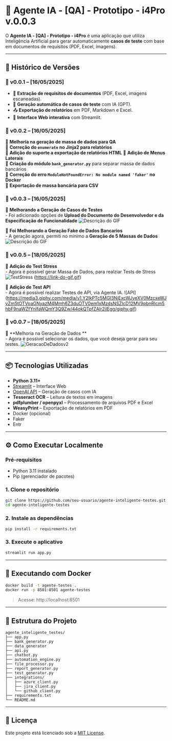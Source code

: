# 🧪 Agente IA - [QA] - Prototipo - i4Pro v.0.0.3

O **Agente IA - [QA] - Prototipo - i4Pro** é uma aplicação que utiliza Inteligência Artificial para gerar automaticamente **casos de teste** com base em documentos de requisitos (PDF, Excel, imagens). 



---
## 📝 Histórico de Versões

### 📌 **v0.0.1 – [16/05/2025]**
- 📄 **Extração de requisitos de documentos** (PDF, Excel, imagens escaneadas).
- 🤖 **Geração automática de casos de teste** com IA (GPT).
- 📤 **Exportação de relatórios** em PDF, Markdown e Excel.
- 💬 **Interface Web interativa** com Streamlit.


### 📌 **v0.0.2 – [16/05/2025]**
🔹 **Melhoria na geração de massa de dados para QA**  
🔹 **Correção do `enumerate` no Jinja2 para relatórios**  
🔹 **Adição do suporte a exportação de relatórios HTML** 
🔹 **Adição de Menus Laterais**  
🔹 **Criação do módulo `bank_generator.py`** para separar massa de dados bancários  
🔹 **Correção do erro `ModuleNotFoundError: No module named 'faker'` no Docker**  
🔹 **Exportação de massa bancária para CSV**


### 📌 **v0.0.3 – [16/05/2025]**
🔹 **Melhorando a Geração de Casos de Testes** <br>
      - Foi adicionado opções de **Upload do Documento do Desenvolvedor e da Especificação de Funcionalidade**
      ![Descrição do GIF](https://link-do-gif.gif)


🔹 **Foi Melhorando a Geração Fake de Dados Bancarios** <br>
      - A geração agora, permiti no minimo a **Geração de 5 Massas de Dados**
      ![Descrição do GIF](https://link-do-gif.gif)


### 📌 **v0.0.5 – [18/05/2025]**
🔹 **Adição do Test Stress** <br>
      - Agora é possivel gerar Massa de Dados, para realziar Tests de Stress
      ![TestStress](https://link-do-gif.gif)
(https://link-do-gif.gif)


🔹 **Adição de Test API** <br>
      - Agora é possivel realizar Testes de API, via Agente IA. 
      ![API]
(https://media3.giphy.com/media/v1.Y2lkPTc5MGI3NjExcWJyeXV0MzcxeWJvZm5tOTVoaGNyazM4Mmh6Z3duOTV0em1xMzdsNSZlcD12MV9pbnRlcm5hbF9naWZfYnlfaWQmY3Q9Zw/44okQTpfZAlr2ilEgg/giphy.gif)



### 📌 **v0.0.7 – [18/05/2025]**
🔹 **Melhoria na Geração de Dados ** <br>
      - Agora é possivel selecionar os dados, que você deseja gerar para seu testes.
      ![GeracaoDeDadosv2](https://media0.giphy.com/media/v1.Y2lkPTc5MGI3NjExcmZlaXc0Y2p2cnl6ajQxd25jamQ5eGpuNjF1b3F6YnBnZWM0a2NqcCZlcD12MV9pbnRlcm5hbF9naWZfYnlfaWQmY3Q9Zw/3hoCVPt9QQyE7TG9tB/giphy.gif)


---

## 📦 Tecnologias Utilizadas

- **Python 3.11+**
- [Streamlit](https://streamlit.io) – Interface Web
- [OpenAI API](https://platform.openai.com) – Geração de casos com IA
- **Tesseract OCR** – Leitura de textos em imagens
- **pdfplumber / openpyxl** – Processamento de arquivos PDF e Excel
- **WeasyPrint** – Exportação de relatórios em PDF
- Docker (opcional)
- Faker
- Entr

---

## ⚙️ Como Executar Localmente

### Pré-requisitos

- Python 3.11 instalado
- Pip (gerenciador de pacotes)

### 1. Clone o repositório

```bash
git clone https://github.com/seu-usuario/agente-inteligente-testes.git
cd agente-inteligente-testes
```

### 2. Instale as dependências

```bash
pip install -r requirements.txt
```

### 3. Execute o aplicativo

```bash
streamlit run app.py
```

---

## 🐳 Executando com Docker

```bash
docker build -t agente-testes .
docker run -p 8501:8501 agente-testes
```

> Acesse: http://localhost:8501

---

## 📁 Estrutura do Projeto

```
agente_inteligente_testes/
├── app.py
├── bank_generator.py
├── data_generator
├── api.py
├── chatbot.py
├── automation_engine.py
├── file_processor.py
├── report_generator.py
├── test_generator.py
├── integrations/
│   ├── azure_client.py
│   ├── jira_client.py
│   └── github_client.py
├── requirements.txt
└── README.md
```

---

## 📜 Licença

Este projeto está licenciado sob a [MIT License](LICENSE).
